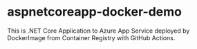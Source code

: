 # aspnetcoreapp-docker-demo
This is .NET Core Application to Azure App Service deployed by DockerImage from Container Registry with GitHub Actions.
